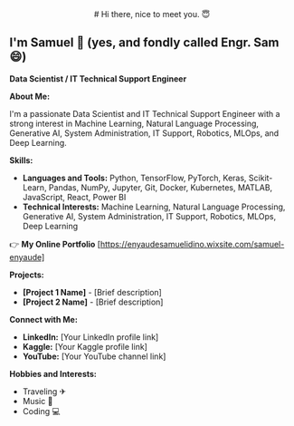 
<!---
Enyaude/Enyaude is a ✨ special ✨ repository because its `README.md` (this file) appears on your GitHub profile.
You can click the Preview link to take a look at your changes.
--->

<div style="text-align: center;">
#  Hi there, nice to meet you. 😇
</div>

## I'm Samuel 🤖   (yes, and fondly called Engr. Sam 😄)

**Data Scientist / IT Technical Support Engineer**

**About Me:**

I'm a passionate Data Scientist and IT Technical Support Engineer with a strong interest in Machine Learning, Natural Language Processing, Generative AI, System Administration, IT Support, Robotics, MLOps, and Deep Learning.

**Skills:**

* **Languages and Tools:** Python, TensorFlow, PyTorch, Keras, Scikit-Learn, Pandas, NumPy, Jupyter, Git, Docker, Kubernetes, MATLAB, JavaScript, React, Power BI
* **Technical Interests:** Machine Learning, Natural Language Processing, Generative AI, System Administration, IT Support, Robotics, MLOps, Deep Learning

👉 **My Online Portfolio** [https://enyaudesamuelidino.wixsite.com/samuel-enyaude]

**Projects:**

* **[Project 1 Name]** - [Brief description]
* **[Project 2 Name]** - [Brief description]

**Connect with Me:**

* **LinkedIn:** [Your LinkedIn profile link]
* **Kaggle:** [Your Kaggle profile link]
* **YouTube:** [Your YouTube channel link]
  

**Hobbies and Interests:**

* Traveling ✈
* Music 🎹
* Coding 💻


